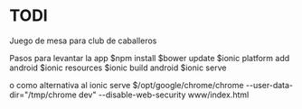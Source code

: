 # TODI
Juego de mesa para club de caballeros

Pasos para levantar la app
$npm install
$bower update
$ionic platform add android
$ionic resources
$ionic build android
$ionic serve

o como alternativa al ionic serve
$/opt/google/chrome/chrome --user-data-dir="/tmp/chrome dev" --disable-web-security www/index.html
